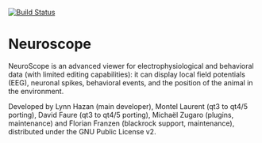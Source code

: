 [![Build Status](https://travis-ci.org/neurosuite/neuroscope.svg?branch=master)](https://travis-ci.org/neurosuite/neuroscope)

Neuroscope
==========

NeuroScope is an advanced viewer for electrophysiological and behavioral data (with limited editing capabilities): it can display local field potentials (EEG), neuronal spikes, behavioral events, and the position of the animal in the environment.

Developed by Lynn Hazan (main developer), Montel Laurent (qt3 to qt4/5 porting), David Faure (qt3 to qt4/5 porting), Michaël Zugaro (plugins, maintenance) and Florian Franzen (blackrock support, maintenance), distributed under the GNU Public License v2.
